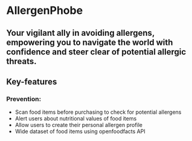 # AllergenPhobe

## Your vigilant ally in avoiding allergens, empowering you to navigate the world with confidence and steer clear of potential allergic threats.

## Key-features

### Prevention:

- Scan food items before purchasing to check for potential allergens
- Alert users about nutritional values of food items
- Allow users to create their personal allergen profile
- Wide dataset of food items using openfoodfacts API
